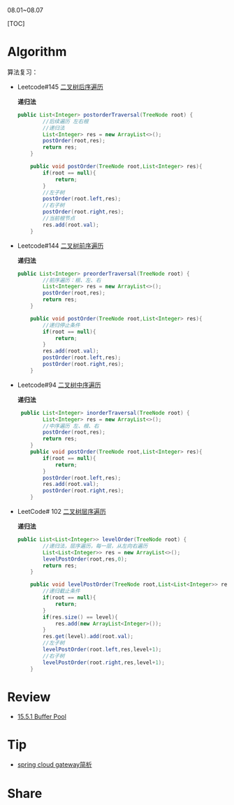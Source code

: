 08.01~08.07

[TOC]

# Algorithm

算法复习：

- Leetcode#145 [二叉树后序遍历](https://leetcode.cn/problems/binary-tree-postorder-traversal/)

  **递归法**

  ```java
  public List<Integer> postorderTraversal(TreeNode root) {
          //后续遍历 左右根
          //递归法
          List<Integer> res = new ArrayList<>();
          postOrder(root,res);
          return res;
      }
  
      public void postOrder(TreeNode root,List<Integer> res){
          if(root == null){
              return;
          }
          //左子树
          postOrder(root.left,res);
          //右子树
          postOrder(root.right,res);
          //当前根节点
          res.add(root.val);
      }
  ```

- Leetcode#144 [二叉树前序遍历](https://leetcode.cn/problems/binary-tree-preorder-traversal/)

  **递归法**

  ```java
  public List<Integer> preorderTraversal(TreeNode root) {
          //前序遍历：根、左、右
          List<Integer> res = new ArrayList<>();
          postOrder(root,res);
          return res;
      }
  
      public void postOrder(TreeNode root,List<Integer> res){
          //递归停止条件
          if(root == null){
              return;
          }
          res.add(root.val);
          postOrder(root.left,res);
          postOrder(root.right,res);
      }
  ```

  

- Leetcode#94 [二叉树中序遍历](https://leetcode.cn/problems/binary-tree-inorder-traversal/)

  **递归法**

  ```java
   public List<Integer> inorderTraversal(TreeNode root) {
          List<Integer> res = new ArrayList<>();
          //中序遍历 左、根、右
          postOrder(root,res);
          return res;
      }
      public void postOrder(TreeNode root,List<Integer> res){
          if(root == null){
              return;
          }
          postOrder(root.left,res);
          res.add(root.val);
          postOrder(root.right,res);
      }
  ```

  

- LeetCode# 102 [二叉树层序遍历](https://leetcode.cn/problems/binary-tree-level-order-traversal/)

  **递归法**

  ```java
  public List<List<Integer>> levelOrder(TreeNode root) {
          //递归法，层序遍历，每一层，从左向右遍历
          List<List<Integer>> res = new ArrayList<>();
          levelPostOrder(root,res,0);
          return res;
      }
  
      public void levelPostOrder(TreeNode root,List<List<Integer>> res,Integer level){
          //递归截止条件
          if(root == null){
              return;
          }
          if(res.size() == level){
              res.add(new ArrayList<Integer>());
          }
          res.get(level).add(root.val);
          //左子树
          levelPostOrder(root.left,res,level+1);
          //右子树
          levelPostOrder(root.right,res,level+1);
      }
  ```

  

# Review

- [15.5.1 Buffer Pool](https://dev.mysql.com/doc/refman/8.0/en/innodb-buffer-pool.html)


# Tip

- [spring cloud gateway简析](./Tip/springcloudalibaba.md)


# Share



